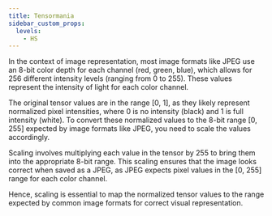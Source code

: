 ```yaml
---
title: Tensormania
sidebar_custom_props:
  levels:
    - HS
---
```


In the context of image representation, most image formats like JPEG use an 8-bit color depth for each channel (red, green, blue), 
which allows for 256 different intensity levels (ranging from 0 to 255). 
These values represent the intensity of light for each color channel.

The original tensor values are in the range [0, 1], as they likely represent normalized pixel intensities, 
where 0 is no intensity (black) and 1 is full intensity (white). To convert these normalized values to the 8-bit range 
[0, 255] expected by image formats like JPEG, you need to scale the values accordingly.

Scaling involves multiplying each value in the tensor by 255 to bring them into the appropriate 8-bit range. 
This scaling ensures that the image looks correct when saved as a JPEG, as JPEG expects pixel values in the
[0, 255] range for each color channel.

Hence, scaling is essential to map the normalized tensor values to the range expected by 
common image formats for correct visual representation.